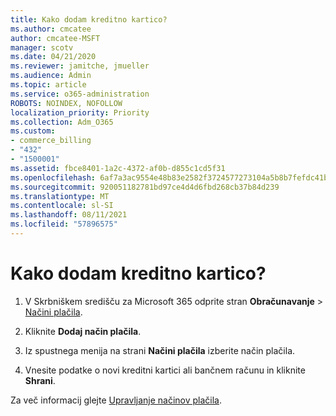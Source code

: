 ```yaml
---
title: Kako dodam kreditno kartico?
ms.author: cmcatee
author: cmcatee-MSFT
manager: scotv
ms.date: 04/21/2020
ms.reviewer: jamitche, jmueller
ms.audience: Admin
ms.topic: article
ms.service: o365-administration
ROBOTS: NOINDEX, NOFOLLOW
localization_priority: Priority
ms.collection: Adm_O365
ms.custom:
- commerce_billing
- "432"
- "1500001"
ms.assetid: fbce8401-1a2c-4372-af0b-d855c1cd5f31
ms.openlocfilehash: 6af7a3ac9554e48b83e2582f3724577273104a5b8b7fefdc41b15977ec0e1abb
ms.sourcegitcommit: 920051182781bd97ce4d4d6fbd268cb37b84d239
ms.translationtype: MT
ms.contentlocale: sl-SI
ms.lasthandoff: 08/11/2021
ms.locfileid: "57896575"
---
```

# <a name="how-do-i-add-a-credit-card"></a>Kako dodam kreditno kartico?

1. V Skrbniškem središču za Microsoft 365 odprite stran **Obračunavanje** \> [Načini plačila](https://go.microsoft.com/fwlink/p/?linkid=2018806).

2. Kliknite **Dodaj način plačila**.

3. Iz spustnega menija na strani **Načini plačila** izberite način plačila.

4. Vnesite podatke o novi kreditni kartici ali bančnem računu in kliknite **Shrani**.

Za več informacij glejte [Upravljanje načinov plačila](https://docs.microsoft.com/microsoft-365/commerce/billing-and-payments/manage-payment-methods).
